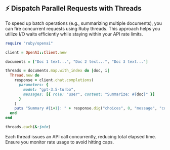 ## ⚡️ Dispatch Parallel Requests with Threads

To speed up batch operations (e.g., summarizing multiple documents), you can fire concurrent requests using Ruby threads. This approach helps you utilize I/O waits efficiently while staying within your API rate limits.

```ruby
require "ruby/openai"

client = OpenAI::Client.new

documents = ["Doc 1 text...", "Doc 2 text...", "Doc 3 text..."]

threads = documents.map.with_index do |doc, i|
  Thread.new do
    response = client.chat.completions(
      parameters: {
        model: "gpt-3.5-turbo",
        messages: [{ role: "user", content: "Summarize: #{doc}" }]
      }
    )
    puts "Summary #{i+1}: " + response.dig("choices", 0, "message", "content")
  end
end

threads.each(&:join)
```

Each thread issues an API call concurrently, reducing total elapsed time. Ensure you monitor rate usage to avoid hitting caps.